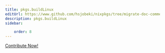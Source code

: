 ```yaml
---
title: pkgs.buildLinux
editUrl: https://www.github.com/hsjobeki/nixpkgs/tree/migrate-doc-comments/pkgs/top-level/linux-kernels.nix#L716C16
description: pkgs.buildLinux
sidebar:

    order: 8
---
```


<a href="https://www.github.com/hsjobeki/nixpkgs/tree/migrate-doc-comments/pkgs/top-level/linux-kernels.nix#L716C16">Contribute Now!</a>



